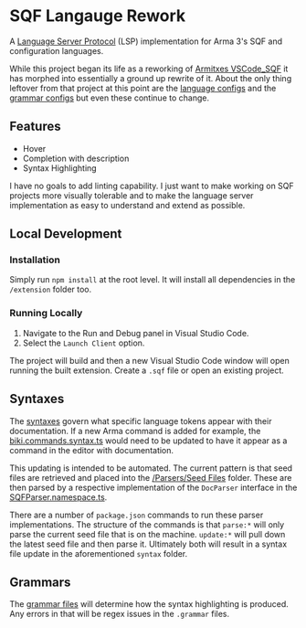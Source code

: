 # SQF Langauge Rework

A [Language Server Protocol](https://microsoft.github.io/language-server-protocol/) (LSP) implementation for Arma 3's SQF and configuration languages.

While this project began its life as a reworking of [Armitxes VSCode_SQF](https://github.com/Armitxes/VSCode_SQF) it has morphed into essentially a ground up rewrite of it. About the only thing leftover from that project at this point are the [language configs](configuration/language-configs) and the [grammar configs](configuration/grammars/) but even these continue to change.

## Features

-   Hover
-   Completion with description
-   Syntax Highlighting

I have no goals to add linting capability. I just want to make working on SQF projects more visually tolerable and to make the language server implementation as easy to understand and extend as possible.

## Local Development

### Installation

Simply run `npm install` at the root level. It will install all dependencies in the `/extension` folder too.

### Running Locally

1. Navigate to the Run and Debug panel in Visual Studio Code.
1. Select the `Launch Client` option.

The project will build and then a new Visual Studio Code window will open running the built extension. Create a `.sqf` file or open an existing project.

## Syntaxes

The [syntaxes](/configuration/grammars/syntaxes) govern what specific language tokens appear with their documentation. If a new Arma command is added for example, the [biki.commands.syntax.ts](/configuration/grammars/syntaxes/biki.commands.syntax.ts) would need to be updated to have it appear as a command in the editor with documentation.

This updating is intended to be automated. The current pattern is that seed files are retrieved and placed into the [/Parsers/Seed Files](/Parsers/Seed%20Files/) folder. These are then parsed by a respective implementation of the `DocParser` interface in the [SQFParser.namespace.ts](/Parsers/SQFParser.namespace.ts).

There are a number of `package.json` commands to run these parser implementations. The structure of the commands is that `parse:*` will only parse the current seed file that is on the machine. `update:*` will pull down the latest seed file and then parse it. Ultimately both will result in a syntax file update in the aforementioned `syntax` folder.

## Grammars

The [grammar files](/configuration/grammars/) will determine how the syntax highlighting is produced. Any errors in that will be regex issues in the `.grammar` files.
